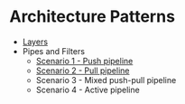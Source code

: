 # Architecture Patterns

- [Layers](2020/05/20200505_layers/layers.py)
- Pipes and Filters
  - [Scenario 1 - Push pipeline](2020/05/20200509_pipes_and_filters_(scenario_1)/example.py)
  - [Scenario 2 - Pull pipeline](2020/05/20200510_pipes_and_filters_(scenario_2)/example.py)
  - Scenario 3 - Mixed push-pull pipeline
  - Scenario 4 - Active pipeline
